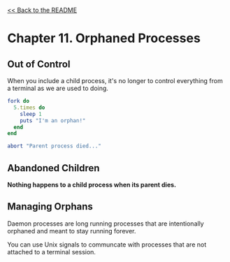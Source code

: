 [&lt;&lt; Back to the README](README.md)

# Chapter 11. Orphaned Processes

## Out of Control

When you include a child process, it's no longer to control everything from
a terminal as we are used to doing.

```ruby
fork do
  5.times do
    sleep 1
    puts "I'm an orphan!"
  end
end

abort "Parent process died..."
```

## Abandoned Children

**Nothing happens to a child process when its parent dies.**

## Managing Orphans

Daemon processes are long running processes that are intentionally orphaned
and meant to stay running forever.

You can use Unix signals to communcate with processes that are not attached to
a terminal session.
